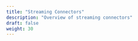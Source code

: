 ```yaml
---
title: "Streaming Connectors"
description: "Overview of streaming connectors"
draft: false
weight: 30
---
```

